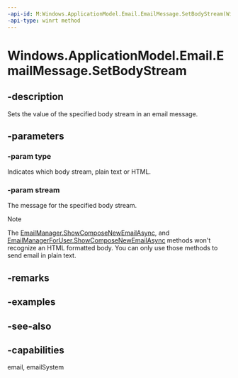 ```yaml
---
-api-id: M:Windows.ApplicationModel.Email.EmailMessage.SetBodyStream(Windows.ApplicationModel.Email.EmailMessageBodyKind,Windows.Storage.Streams.IRandomAccessStreamReference)
-api-type: winrt method
---
```


<!-- Method syntax
public void SetBodyStream(Windows.ApplicationModel.Email.EmailMessageBodyKind type, Windows.Storage.Streams.IRandomAccessStreamReference stream)
-->

# Windows.ApplicationModel.Email.EmailMessage.SetBodyStream

## -description
Sets the value of the specified body stream in an email message.

## -parameters
### -param type
Indicates which body stream, plain text or HTML.

### -param stream
The message for the specified body stream.

>[!Note]
The [EmailManager.ShowComposeNewEmailAsync](emailmanager_showcomposenewemailasync_1879015237), and [EmailManagerForUser.ShowComposeNewEmailAsync](emailmanagerforuser_showcomposenewemailasync_1879015237) methods won't recognize an HTML formatted body. You can only use those methods to send email in plain text.

## -remarks

## -examples

## -see-also

## -capabilities
email, emailSystem
